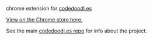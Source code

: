 chrome extension for [codedoodl.es](http://codedoodl.es)

[View on the Chrome store here.](https://chrome.google.com/webstore/detail/codedoodles/hhfnbfhcojlgbojpphigjibpjkccfikh)

See the main [codedoodl.es repo](https://github.com/fluuuid/codedoodl.es) for info about the project.

